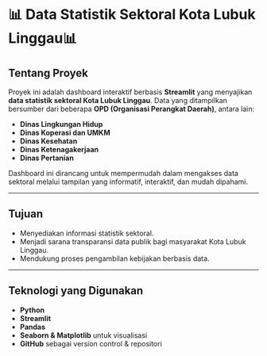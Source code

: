 # 📊 Data Statistik Sektoral Kota Lubuk Linggau📊

## Tentang Proyek

Proyek ini adalah dashboard interaktif berbasis **Streamlit** yang menyajikan **data statistik sektoral Kota Lubuk Linggau**. Data yang ditampilkan bersumber dari beberapa **OPD (Organisasi Perangkat Daerah)**, antara lain:

- **Dinas Lingkungan Hidup**
- **Dinas Koperasi dan UMKM**
- **Dinas Kesehatan**
- **Dinas Ketenagakerjaan**
- **Dinas Pertanian**

Dashboard ini dirancang untuk mempermudah dalam mengakses data sektoral melalui tampilan yang  informatif, interaktif, dan mudah dipahami.

---

## Tujuan

- Menyediakan informasi statistik sektoral.
- Menjadi sarana transparansi data publik bagi masyarakat Kota Lubuk Linggau.
- Mendukung proses pengambilan kebijakan berbasis data.

---

## Teknologi yang Digunakan

- **Python**
- **Streamlit**
- **Pandas**
- **Seaborn & Matplotlib** untuk visualisasi
- **GitHub** sebagai version control & repositori
